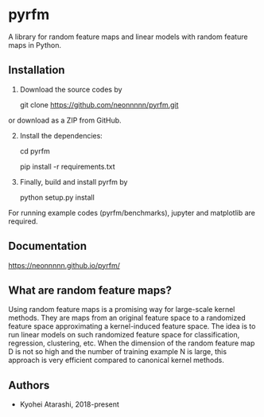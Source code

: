 # pyrfm
A library for random feature maps and linear models with random feature maps in Python.

## Installation
 1. Download the source codes by


    git clone https://github.com/neonnnnn/pyrfm.git

  or download as a ZIP from GitHub.

 2. Install the dependencies:


    cd pyrfm

    pip install -r requirements.txt

 3. Finally, build and install pyrfm by


    python setup.py install

For running example codes (pyrfm/benchmarks), jupyter and matplotlib are required.

## Documentation
https://neonnnnn.github.io/pyrfm/

## What are random feature maps?
Using random feature maps is a promising way for large-scale kernel methods.
They are maps from an original feature space to a randomized feature space 
approximating a kernel-induced feature space.
The idea is to run linear models on such randomized feature space for 
classification, regression, clustering, etc.
When the dimension of the random feature map D is not so high and the number of
training example N is large, this approach is very efficient compared to 
canonical kernel methods.

## Authors
 - Kyohei Atarashi, 2018-present
